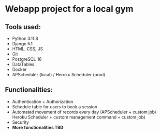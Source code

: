 <h1>Webapp project for a local gym</h1>
<p><h2>Tools used:</h2>
<ul>
  <li>Python 3.11.8</li>
  <li>Django 5.1</li>
  <li>HTML, CSS, JS</li>
  <li>Git</li>
  <li>PostgreSQL 16</li>
  <li>DataTables</li>
  <li>Docker</li>
  <li>APScheduler (local) / Heroku Scheduler (prod)</li>
  
</ul> 
</p>
<p><h2>Functionalities:</h2>
<ul>
  <li>Authentication + Authorization</li>
  <li>Schedule table for users to book a session</li>
  <li>Automated movement of records every day (APScheduler + custom job/ Heroku Scheduler + custom management command + custom job)</li>
  <li>Security</li>
  
  <li><b>More functionalities TBD</b></li>
</ul></p>
